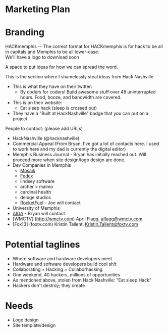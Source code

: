 Marketing Plan
====

Branding
====
HACKmemphis -- The correct format for HACKmemphis is for hack to be all in capitals and Memphis to be all lower-case.  
We'll have a logo to download soon  

A space to put ideas for how we can spread the word.

This is the section where I shamelessly steal ideas from Hack Nashville
* This is what they have on their twitter:
  * By coders for coders! Build awesome stuff over 48 uninterrupted hours. Food, booze, and bandwidth are covered.
* This is on their website:
  * Eat sleep hack (sleep is crossed out)  
* They have a "Built at HackNashville" badge that you can put on a project.

People to contact: (please add URLs)
* HackNashville (@hacknashville)
* Commercial Appeal (From Bryan: I've got a lot of contacts here. I used to work here and my dad is currently the digital editor)
* Memphis Business Journal - Bryan has initially reached out. Will proceed more when site design/logo design are done.
* Dev Companies in Memphis
  * [Mosaik](http://www.mosaik.com)
  * [Fedex](http://www.fedex.com)
  * lindsey software
  * archer > malmo
  * cardinal health
  * deluge studios
  * [RocketFuel](http://www.gorocketfuel.com) - Joe will contact
* University of Memphis
* [AIGA](http://memphis.aiga.org/) - Bryan will contact
* [WMCTV] (http://wmctv.com) April Flagg, aflagg@wmctv.com  
* [Fox13] (foxtv.com) Kristin Tallent, Kristin.Tallent@foxtv.com 

Potential taglines
====
* Where software and hardware developers meet
* Hardware and software developers build cool sh!t
* Collaborating + Hacking = Collaborhacking
* One weekend, 40 hackers, millions of opportunities
* As mentioned above, stolen from Hack Nashville: "Eat sleep Hack"
* Hackers don't destroy; they create


Needs
===
* Logo design
* Site template/design
